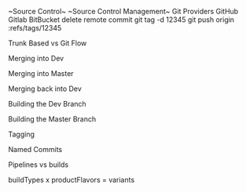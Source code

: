 ~Source Control~
~Source Control Management~
Git
Providers
GitHub
Gitlab
BitBucket
delete remote commit
git tag -d 12345
git push origin :refs/tags/12345

Trunk Based vs Git Flow

Merging into Dev

Merging into Master

Merging back into Dev

Building the Dev Branch

Building the Master Branch

Tagging

Named Commits

Pipelines vs builds

buildTypes x productFlavors = variants
